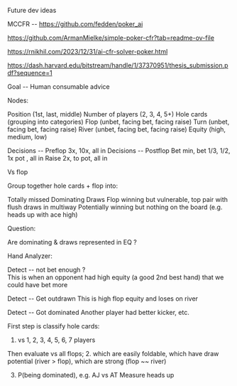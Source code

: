 
Future dev ideas

MCCFR -- https://github.com/fedden/poker_ai

https://github.com/ArmanMielke/simple-poker-cfr?tab=readme-ov-file

https://rnikhil.com/2023/12/31/ai-cfr-solver-poker.html

https://dash.harvard.edu/bitstream/handle/1/37370951/thesis_submission.pdf?sequence=1


Goal -- Human consumable advice

Nodes:

Position (1st, last, middle)
Number of players (2, 3, 4, 5+)
Hole cards (grouping into categories)
Flop (unbet, facing bet, facing raise)
Turn (unbet, facing bet, facing raise)
River (unbet, facing bet, facing raise)
Equity (high, medium, low)


Decisions -- Preflop
3x, 10x, all in 
Decisions -- Postflop
Bet min, bet 1/3, 1/2, 1x pot , all in 
Raise 2x, to pot, all in

Vs flop 


Group together hole cards + flop into:

Totally missed
Dominating
Draws
Flop winning but vulnerable, top pair with flush draws in multiway
Potentially winning but nothing on the board (e.g. heads up with ace high)

Question:

Are dominating & draws represented in EQ ? 


Hand Analyzer:

Detect -- not bet enough ?  
This is when an opponent had high equity (a good 2nd best hand) that we could have bet more

Detect -- Get outdrawn
This is high flop equity and loses on river

Detect -- Got dominated 
Another player had better kicker, etc.


First step is classify hole cards:

1. vs 1, 2, 3, 4, 5, 6, 7 players

Then evaluate vs all flops;
2. which are easily foldable, which have draw potential (river > flop), which are strong (flop ~~ river)

3.  P(being dominated), e.g. AJ vs AT
Measure heads up 